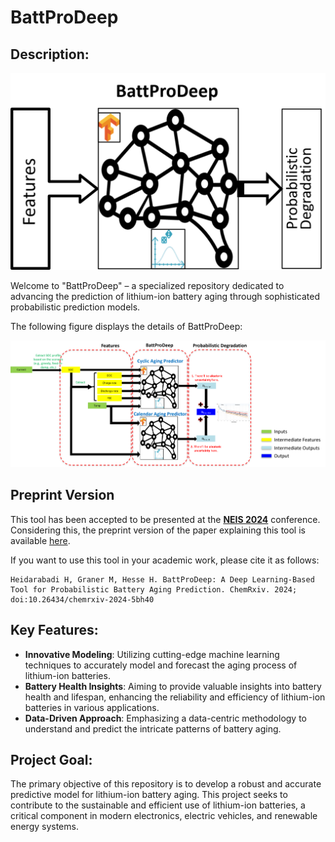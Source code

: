 # BattProDeep

## Description:

<p align="center">
  <img src="./docs/figures/00_overall.png" alt="overall" width="600"/>
</p>

Welcome to "BattProDeep" – a specialized repository dedicated to advancing the prediction of lithium-ion battery aging through sophisticated probabilistic prediction models.

The following figure displays the details of BattProDeep:

<p align="center">
  <img src="./docs/figures/01_detailed_overview.png" alt="overall" width="1000"/>
</p>

## Preprint Version

This tool has been accepted to be presented at the [**NEIS 2024**](https://neis-conference.com/) conference.  Considering this, the preprint version of the paper explaining this tool is available [here](https://doi.org/10.26434/chemrxiv-2024-5bh40-v2).

If you want to use this tool in your academic work, please cite it as follows:

```plaintext
Heidarabadi H, Graner M, Hesse H. BattProDeep: A Deep Learning-Based Tool for Probabilistic Battery Aging Prediction. ChemRxiv. 2024; doi:10.26434/chemrxiv-2024-5bh40
```

## Key Features:

* **Innovative Modeling**: Utilizing cutting-edge machine learning techniques to accurately model and forecast the aging process of lithium-ion batteries.
* **Battery Health Insights**: Aiming to provide valuable insights into battery health and lifespan, enhancing the reliability and efficiency of lithium-ion batteries in various applications.
* **Data-Driven Approach**: Emphasizing a data-centric methodology to understand and predict the intricate patterns of battery aging.

## Project Goal:

The primary objective of this repository is to develop a robust and accurate predictive model for lithium-ion battery aging. This project seeks to contribute to the sustainable and efficient use of lithium-ion batteries, a critical component in modern electronics, electric vehicles, and renewable energy systems.